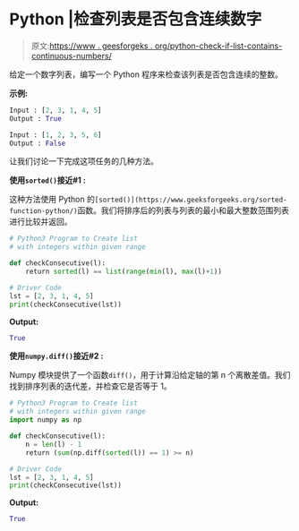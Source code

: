 # Python |检查列表是否包含连续数字

> 原文:[https://www . geesforgeks . org/python-check-if-list-contains-continuous-numbers/](https://www.geeksforgeeks.org/python-check-if-list-contains-consecutive-numbers/)

给定一个数字列表，编写一个 Python 程序来检查该列表是否包含连续的整数。

**示例:**

```py
Input : [2, 3, 1, 4, 5]
Output : True

Input : [1, 2, 3, 5, 6]
Output : False

```

让我们讨论一下完成这项任务的几种方法。

**使用`sorted()`接近#1 :**

这种方法使用 Python 的`[sorted()](https://www.geeksforgeeks.org/sorted-function-python/)`函数。我们将排序后的列表与列表的最小和最大整数范围列表进行比较并返回。

```py
# Python3 Program to Create list 
# with integers within given range 

def checkConsecutive(l):
    return sorted(l) == list(range(min(l), max(l)+1))

# Driver Code
lst = [2, 3, 1, 4, 5]
print(checkConsecutive(lst))
```

**Output:**

```py
True

```

**使用`numpy.diff()`接近#2 :**

Numpy 模块提供了一个函数`diff()`，用于计算沿给定轴的第 n 个离散差值。我们找到排序列表的迭代差，并检查它是否等于 1。

```py
# Python3 Program to Create list 
# with integers within given range 
import numpy as np

def checkConsecutive(l):
    n = len(l) - 1
    return (sum(np.diff(sorted(l)) == 1) >= n) 

# Driver Code
lst = [2, 3, 1, 4, 5]
print(checkConsecutive(lst))
```

**Output:**

```py
True

```